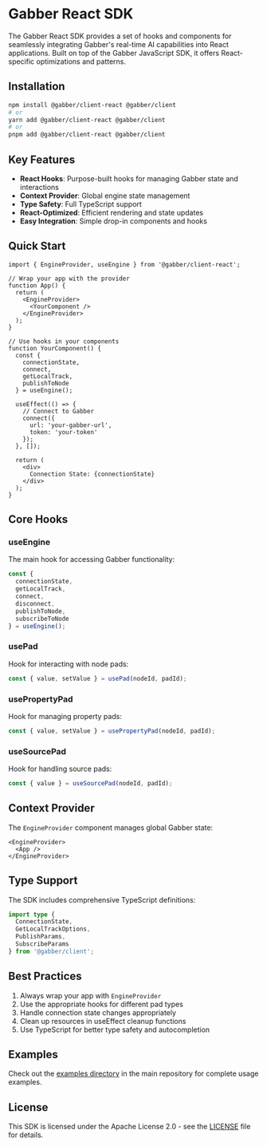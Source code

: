 # Gabber React SDK

The Gabber React SDK provides a set of hooks and components for seamlessly integrating Gabber's real-time AI capabilities into React applications. Built on top of the Gabber JavaScript SDK, it offers React-specific optimizations and patterns.

## Installation

```bash
npm install @gabber/client-react @gabber/client
# or
yarn add @gabber/client-react @gabber/client
# or
pnpm add @gabber/client-react @gabber/client
```

## Key Features

- **React Hooks**: Purpose-built hooks for managing Gabber state and interactions
- **Context Provider**: Global engine state management
- **Type Safety**: Full TypeScript support
- **React-Optimized**: Efficient rendering and state updates
- **Easy Integration**: Simple drop-in components and hooks

## Quick Start

```tsx
import { EngineProvider, useEngine } from '@gabber/client-react';

// Wrap your app with the provider
function App() {
  return (
    <EngineProvider>
      <YourComponent />
    </EngineProvider>
  );
}

// Use hooks in your components
function YourComponent() {
  const { 
    connectionState, 
    connect, 
    getLocalTrack,
    publishToNode 
  } = useEngine();

  useEffect(() => {
    // Connect to Gabber
    connect({
      url: 'your-gabber-url',
      token: 'your-token'
    });
  }, []);

  return (
    <div>
      Connection State: {connectionState}
    </div>
  );
}
```

## Core Hooks

### useEngine

The main hook for accessing Gabber functionality:

```typescript
const {
  connectionState,
  getLocalTrack,
  connect,
  disconnect,
  publishToNode,
  subscribeToNode
} = useEngine();
```

### usePad

Hook for interacting with node pads:

```typescript
const { value, setValue } = usePad(nodeId, padId);
```

### usePropertyPad

Hook for managing property pads:

```typescript
const { value, setValue } = usePropertyPad(nodeId, padId);
```

### useSourcePad

Hook for handling source pads:

```typescript
const { value } = useSourcePad(nodeId, padId);
```

## Context Provider

The `EngineProvider` component manages global Gabber state:

```tsx
<EngineProvider>
  <App />
</EngineProvider>
```

## Type Support

The SDK includes comprehensive TypeScript definitions:

```typescript
import type { 
  ConnectionState,
  GetLocalTrackOptions,
  PublishParams,
  SubscribeParams 
} from '@gabber/client';
```

## Best Practices

1. Always wrap your app with `EngineProvider`
2. Use the appropriate hooks for different pad types
3. Handle connection state changes appropriately
4. Clean up resources in useEffect cleanup functions
5. Use TypeScript for better type safety and autocompletion

## Examples

Check out the [examples directory](../examples) in the main repository for complete usage examples.

## License

This SDK is licensed under the Apache License 2.0 - see the [LICENSE](../LICENSE) file for details.